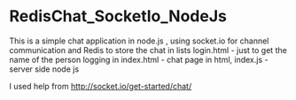 # RedisChat_SocketIo_NodeJs
This is a simple chat application in node.js , using socket.io for channel communication and Redis to store the chat in lists
login.html - just to get the name of the person logging in
index.html - chat page in html, 
index.js - server side node js

I used help from http://socket.io/get-started/chat/
